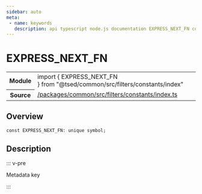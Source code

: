 ```yaml
---
sidebar: auto
meta:
 - name: keywords
   description: api typescript node.js documentation EXPRESS_NEXT_FN const
---
```

# EXPRESS_NEXT_FN <Badge text="Constant" type="const"/>
<!-- Summary -->
<section class="symbol-info"><table class="is-full-width"><tbody><tr><th>Module</th><td><div class="lang-typescript"><span class="token keyword">import</span> { EXPRESS_NEXT_FN }&nbsp;<span class="token keyword">from</span>&nbsp;<span class="token string">"@tsed/common/src/filters/constants/index"</span></div></td></tr><tr><th>Source</th><td><a href="https://github.com/TypedProject/ts-express-decorators/blob/v5.2.5/packages/common/src/filters/constants/index.ts#L0-L0">/packages/common/src/filters/constants/index.ts</a></td></tr></tbody></table></section>

<!-- Overview -->
## Overview


<pre><code class="typescript-lang "><span class="token keyword">const</span> EXPRESS_NEXT_FN<span class="token punctuation">:</span> unique symbol<span class="token punctuation">;</span></code></pre>



<!-- Description -->
## Description

::: v-pre

Metadata key

:::